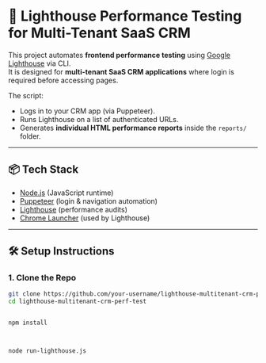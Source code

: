 # 🚀 Lighthouse Performance Testing for Multi-Tenant SaaS CRM

This project automates **frontend performance testing** using [Google Lighthouse](https://developers.google.com/web/tools/lighthouse) via CLI.  
It is designed for **multi-tenant SaaS CRM applications** where login is required before accessing pages.

The script:
- Logs in to your CRM app (via Puppeteer).
- Runs Lighthouse on a list of authenticated URLs.
- Generates **individual HTML performance reports** inside the `reports/` folder.

---

## 📦 Tech Stack
- [Node.js](https://nodejs.org/) (JavaScript runtime)
- [Puppeteer](https://pptr.dev/) (login & navigation automation)
- [Lighthouse](https://github.com/GoogleChrome/lighthouse) (performance audits)
- [Chrome Launcher](https://github.com/GoogleChrome/chrome-launcher) (used by Lighthouse)

---

## 🛠️ Setup Instructions

### 1. Clone the Repo
```bash
git clone https://github.com/your-username/lighthouse-multitenant-crm-perf-test.git
cd lighthouse-multitenant-crm-perf-test


npm install



node run-lighthouse.js
